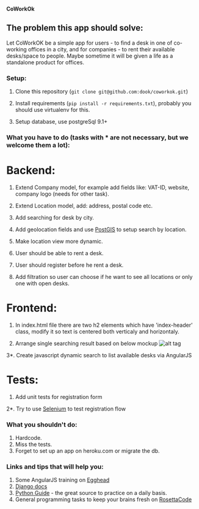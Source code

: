 **CoWorkOk**

## The problem this app should solve:

Let CoWorkOK be a simple app for users - to find a desk in one of co-working offices in a city, and for companies - to rent their available desks/space to people.
Maybe sometime it will be given a life as a standalone product for offices.

### Setup:

1. Clone this repository (`git clone git@github.com:dook/coworkok.git`)

2. Install requirements (`pip install -r requirements.txt`), probably you should use virtualenv for this.

3. Setup database, use postgreSql 9.1+


### What you have to do (tasks with * are not necessary, but we welcome them a lot):

# Backend:

1. Extend Company model, for example add fields like: VAT-ID, website, company logo (needs for other task).

2. Extend Location model, add: address, postal code etc.

4. Add searching for desk by city.

5. Add geolocation fields and use [PostGIS](https://docs.djangoproject.com/en/1.8/ref/contrib/gis/install/postgis/) to setup search by location.

6. Make location view more dynamic.

7. User should be able to rent a desk.

7. User should register before he rent a desk.

8. Add filtration so user can choose if he want to see all locations or only one with open desks.


# Frontend:

1. In index.html file there are two h2 elements which have 'index-header' class, modify it so text is centered both verticaly and horizontaly.

2. Arrange single searching result based on below mockup ![alt tag](https://raw.githubusercontent.com/dook/coworkok/master/mockup.jpg)

3*. Create javascript dynamic search to list available desks via AngularJS


# Tests:

1. Add unit tests for registration form

2*. Try to use [Selenium](http://www.seleniumhq.org) to test registration flow


### What you shouldn't do:

1. Hardcode.
2. Miss the tests.
3. Forget to set up an app on heroku.com or migrate the db.


### Links and tips that will help you:

1. Some AngularJS training on [Egghead](http://egghead.io)
2. [Django docs](https://docs.djangoproject.com/en/1.8/)
3. [Python Guide](http://docs.python-guide.org/en/latest/intro/learning/) - the great source to practice on a daily basis.
4. General programming tasks to keep your brains fresh on [RosettaCode](http://rosettacode.org/wiki/Category:Programming_Tasks) 
